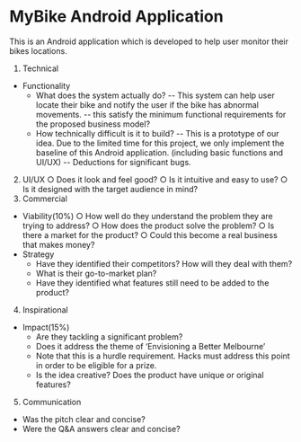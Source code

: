 # MyBike Android Application 
This is an Android application which is developed to help user monitor their bikes locations.



1. Technical 
- Functionality
  - What does the system actually do?
    -- This system can help user locate their bike and notify the user if the bike has abnormal movements. 
    -- this satisfy the minimum functional requirements for the proposed business model?
  - How technically difficult is it to build?
    -- This is a prototype of our idea. Due to the limited time for this project, we only implement the baseline of this Android application. (including basic functions and UI/UX)
     -- Deductions for significant bugs.

2. UI/UX
○ Does it look and feel good?
○ Is it intuitive and easy to use?
○ Is it designed with the target audience in mind?
3. Commercial
- Viability​(10%)
○ How well do they understand the problem they are trying to address?
○ How does the product solve the problem?
○ Is there a market for the product?
○ Could this become a real business that makes money?
- Strategy
  - Have they identified their competitors? How will they deal with them?
  - What is their go-to-market plan?
  - Have they identified what features still need to be added to the
product? 
4. Inspirational
- Impact​(15%)
  - Are they tackling a significant problem?
  - Does it address the theme of ‘Envisioning a Better Melbourne’
  - Note that this is a hurdle requirement. Hacks must address this point in order to be eligible for a prize.
  - Is the idea creative? Does the product have unique or original features?
5. Communication
  - Was the pitch clear and concise?
  - Were the Q&A answers clear and concise?

